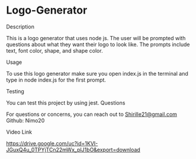 # Logo-Generator
Description

This is a logo generator that uses node js. The user will be prompted with questions about what they want their logo to look like. The prompts include text, font color, shape, and shape color.

Usage

To use this logo generator make sure you open index.js in the terminal and type in node index.js for the first prompt.

Testing

You can test this project by using jest.
Questions

For questions or concerns, you can reach out to Shirille21@gmail.com Github: Nimo20

Video Link

https://drive.google.com/uc?id=1KVI-JGuxQ4u_0TPYjTCn22mWx_plJ1bO&export=download

